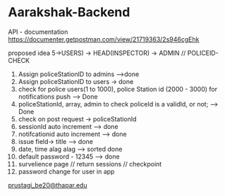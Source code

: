 # Aarakshak-Backend
API - documentation
https://documenter.getpostman.com/view/21719363/2s946cgEhk

proposed idea 5->USERS) -> HEAD(INSPECTOR) -> ADMIN // POLICEID-CHECK


1) Assign policeStationID to admins -->done
2) Assign policeStationID to users -> done
3) check for police users(1 to 1000), police Station id (2000 - 3000) for notifications push  --> Done
4) policeStationId, array, admin to check policeId is a validId, or not; --> Done
5) check on post request -> policeStationId
6) sessionId auto increment  --> done
7) notifcationid auto increment  --> done
8) issue field-> title --> done
9) date, time alag alag  --> sorted done
10) default password - 12345 --> done
11) survelience page // return sessions // checkpoint
12) password change for user in app

prustagi_be20@thapar.edu